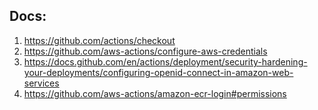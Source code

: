 ## Docs:

1. https://github.com/actions/checkout
2. https://github.com/aws-actions/configure-aws-credentials
3. https://docs.github.com/en/actions/deployment/security-hardening-your-deployments/configuring-openid-connect-in-amazon-web-services
4. https://github.com/aws-actions/amazon-ecr-login#permissions
